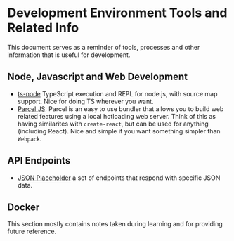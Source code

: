 # Development Environment Tools and Related Info

This document serves as a reminder of tools, processes and other information that is useful for development.


## Node, Javascript and Web Development

  * [ts-node](https://github.com/TypeStrong/ts-node) TypeScript execution and REPL for node.js, with source map support. Nice for doing TS wherever you want.
  * [Parcel JS](https://parceljs.org/): Parcel is an easy to use bundler that allows you to build web related features using a local hotloading web server. Think of this as having similarites with `create-react`, but can be used for anything (including React). Nice and simple if you want something simpler than `Webpack`.


## API Endpoints
 
   * [JSON Placeholder](https://jsonplaceholder.typicode.com/) a set of endpoints that respond with specific JSON data.

## Docker

This section mostly contains notes taken during learning and for providing future reference.

